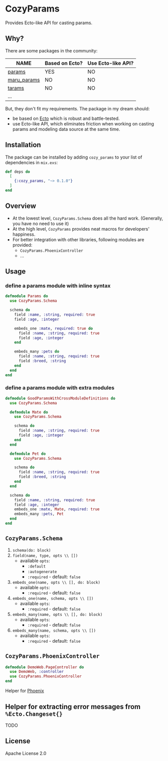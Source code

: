 # CozyParams

Provides Ecto-like API for casting params.

## Why?

There are some packages in the community:

| NAME                                                      | Based on Ecto? | Use Ecto-like API? |
| --------------------------------------------------------- | -------------- | ------------------ |
| [params](https://github.com/vic/params)                   | YES            | NO                 |
| [maru_params](https://github.com/elixir-maru/maru_params) | NO             | NO                 |
| [tarams](https://github.com/bluzky/tarams)                | NO             | NO                 |
| ...                                                       |                |                    |

But, they don't fit my requirements. The package in my dream should:

- be based on [Ecto](https://github.com/elixir-ecto/ecto) which is robust and battle-tested.
- use Ecto-like API, which eliminates friction when working on casting params and modeling data source at the same time.

## Installation

The package can be installed by adding `cozy_params` to your list of dependencies in `mix.exs`:

```elixir
def deps do
  [
    {:cozy_params, "~> 0.1.0"}
  ]
end
```

## Overview

- At the lowest level, `CozyParams.Schema` does all the hard work. (Generally, you have no need to use it)
- At the high level, `CozyParams` provides neat macros for developers' happiness.
- For better integration with other libraries, following modules are provided:
  - `CozyParams.PhoenixController`
  - ...

## Usage

### define a params module with inline syntax

```elixir
defmodule Params do
  use CozyParams.Schema

  schema do
    field :name, :string, required: true
    field :age, :integer

    embeds_one :mate, required: true do
      field :name, :string, required: true
      field :age, :integer
    end

    embeds_many :pets do
      field :name, :string, required: true
      field :breed, :string
    end
  end
end
```

### define a params module with extra modules

```elixir
defmodule GoodParamsWithCrossModuleDefinitions do
  use CozyParams.Schema

  defmodule Mate do
    use CozyParams.Schema

    schema do
      field :name, :string, required: true
      field :age, :integer
    end
  end

  defmodule Pet do
    use CozyParams.Schema

    schema do
      field :name, :string, required: true
      field :breed, :string
    end
  end

  schema do
    field :name, :string, required: true
    field :age, :integer
    embeds_one :mate, Mate, required: true
    embeds_many :pets, Pet
  end
end
```

## `CozyParams.Schema`

1. `schema(do: block)`
2. `field(name, type, opts \\ [])`
   - available `opts`:
     - `:default`
     - `:autogenerate`
     - `:required` - default: `false`
3. `embeds_one(name, opts \\ [], do: block)`
   - available `opts`:
     - `:required` - default: `false`
4. `embeds_one(name, schema, opts \\ [])`
   - available `opts`:
     - `:required` - default: `false`
5. `embeds_many(name, opts \\ [], do: block)`
   - available `opts`:
     - `:required` - default: `false`
6. `embeds_many(name, schema, opts \\ [])`
   - available `opts`:
     - `:required` - default: `false`

## `CozyParams.PhoenixController`

```elixir
defmodule DemoWeb.PageController do
  use DemoWeb, :controller
  use CozyParams.PhoenixController
end
```

Helper for [Phoenix](https://github.com/phoenixframework/phoenix)

## Helper for extracting error messages from `%Ecto.Changeset{}`

TODO

## License

Apache License 2.0
